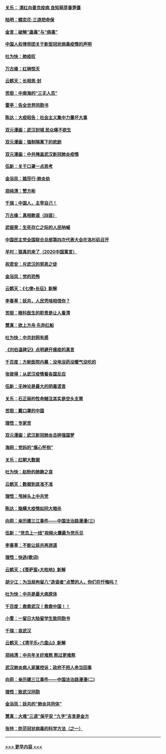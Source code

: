 #### [关乐： 漂红向善克疫病 良知萌芽春笋蓬](../pages/nsc993/n11865710.md?t=02140431) 
#### [陆明：蝶恋花‧三退把命保](../pages/nsc993/n11865673.md?t=02140431) 
#### [金言：破解“蛊毒”与“病毒”](../pages/nsc993/n11864103.md?t=02140431) 
#### [中国人权律师团关于新型冠状病毒疫情的声明](../pages/nsc993/n11864249.md?t=02140431) 
#### [吐为快：肺疫叹](../pages/nsc993/n11864027.md?t=02140431) 
#### [万古缘：红祸惊天](../pages/nsc993/n11864079.md?t=02140431) 
#### [云鹤天：长相思‧封](../pages/nsc993/n11864006.md?t=02140431) 
#### [苦胆：中南海的“三无人员”](../pages/nsc993/n11862997.md?t=02140431) 
#### [雷亭：告全世界同胞书](../pages/nsc993/n11862572.md?t=02140431) 
#### [陈达：大疫昭告：社会主义集中力量坏大事](../pages/nsc993/n11859419.md?t=02140431) 
#### [双元漫画：武汉封城 民众痛不欲生](../pages/nsc993/n11859287.md?t=02140431) 
#### [双元漫画：强制隔离下的悲剧](../pages/nsc993/n11859244.md?t=02140431) 
#### [双元漫画：中共掩盖武汉新冠肺炎疫情](../pages/nsc993/n11858249.md?t=02140431) 
#### [伍新：关于口罩一点思考](../pages/nsc993/n11859195.md?t=02140431) 
#### [金浴凤：踏莎行‧肺炎劫](../pages/nsc993/n11858227.md?t=02140431) 
#### [郑纯清：赞方彬](../pages/nsc993/n11856803.md?t=02140431) 
#### [千瑞；中国人，主宰自己！](../pages/nsc993/n11856793.md?t=02140431) 
#### [万古缘：真相歌谣（四首）](../pages/nsc993/n11856263.md?t=02140431) 
#### [武振荣：生死存亡之际的人民呐喊](../pages/nsc993/n11856256.md?t=02140431) 
#### [中国民主党全国联合总部第四次代表大会在洛杉矶召开](../pages/nsc993/n11856344.md?t=02140431) 
#### [羊村：狼真的来了（2020中国寓言）](../pages/nsc993/n11856229.md?t=02140431) 
#### [祝君安：斥武汉的邪恶之徒](../pages/nsc993/n11855861.md?t=02140431) 
#### [金浴凤：党的恐怖](../pages/nsc993/n11855849.md?t=02140431) 
#### [云鹤天：《七律▪长征》新解](../pages/nsc993/n11855479.md?t=02140431) 
#### [李春草：妖共，人民凭啥相信你？](../pages/nsc993/n11855196.md?t=02140431) 
#### [苦胆：眼科医生的职责是让人看清](../pages/nsc993/n11853840.md?t=02140431) 
#### [慧真：欲上方舟 先弃红船](../pages/nsc993/n11853483.md?t=02140431) 
#### [吐为快：中共封网有感](../pages/nsc993/n11852575.md?t=02140431) 
#### [《刘伯温碑记》点明避开瘟疫的真言](../pages/nsc993/n11852128.md?t=02140431) 
#### [千百度：方舱医院内幕：没电没药没暖气没吃的](../pages/nsc993/n11850211.md?t=02140431) 
#### [张彼得：从武汉疫情看各国反应](../pages/nsc993/n11850102.md?t=02140431) 
#### [伍新：无神论是最大的阴毒谎言](../pages/nsc993/n11846129.md?t=02140431) 
#### [关乐：石正丽的性命赌注其实是空头支票](../pages/nsc993/n11846109.md?t=02140431) 
#### [苦胆：戴口罩的中国](../pages/nsc993/n11845576.md?t=02140431) 
#### [理悟：专家苦](../pages/nsc993/n11845564.md?t=02140431) 
#### [双元漫画：武汉新冠肺炎击碎强国梦](../pages/nsc993/n11843320.md?t=02140431) 
#### [海网：党妈的“瘟心怀抱”](../pages/nsc993/n11840740.md?t=02140431) 
#### [关乐：红朝大数据](../pages/nsc993/n11840675.md?t=02140431) 
#### [吐为快：赵粉的肺腑之哀](../pages/nsc993/n11840618.md?t=02140431) 
#### [云鹤天：数据到底准不准](../pages/nsc993/n11840325.md?t=02140431) 
#### [理悟：甩掉头上中共党](../pages/nsc993/n11838826.md?t=02140431) 
#### [陈达：隐瞒大疫情如同大暗杀](../pages/nsc993/n11838771.md?t=02140431) 
#### [向莉：亲历建三江事件——中国法治路漫漫(三)](../pages/nsc993/n11831825.md?t=02140431) 
#### [伍新：“党员上一线”视频火爆最为党乐见](../pages/nsc993/n11838200.md?t=02140431) 
#### [李春草：不能让妖共再逍遥](../pages/nsc993/n11838102.md?t=02140431) 
#### [理悟：快逃(歌词)](../pages/nsc993/n11838083.md?t=02140431) 
#### [云鹤天：《菩萨蛮▪大柏地》新解](../pages/nsc993/n11838059.md?t=02140431) 
#### [胡少江：为当局拘留八“造谣者”点赞的人，你们在忏悔吗？](../pages/nsc993/n11836801.md?t=02140431) 
#### [吐为快：中共是最大病原体](../pages/nsc993/n11836748.md?t=02140431) 
#### [千百度：救救武汉！救救中国！！](../pages/nsc993/n11836145.md?t=02140431) 
#### [小雪：一留日大陆留学生致同胞书](../pages/nsc993/n11834624.md?t=02140431) 
#### [千瑞：哀武汉](../pages/nsc993/n11833647.md?t=02140431) 
#### [云鹤天：《清平乐▪六盘山》新解](../pages/nsc993/n11833611.md?t=02140431) 
#### [郑纯清：中共年关好难熬 熬过更难熬](../pages/nsc993/n11833489.md?t=02140431) 
#### [武汉肺炎病人家属控诉：政府不把人命当回事](../pages/nsc993/n11833205.md?t=02140431) 
#### [向莉：亲历建三江事件——中国法治路漫漫(二)](../pages/nsc993/n11829102.md?t=02140431) 
#### [理悟：致武汉同胞](../pages/nsc993/n11831522.md?t=02140431) 
#### [金浴凤：妖共的“肺炎共同体”](../pages/nsc993/n11829448.md?t=02140431) 
#### [慧真：大难“三退”保平安 “九字”吉言是金方](../pages/nsc993/n11829501.md?t=02140431) 
#### [张林：防范冠状病毒的科学方法（之一）](../pages/nsc993/n11828618.md?t=02140431) 

----
#### [ >>> 更早内容 <<< ](../indexes/nsc993-earlier.md)
